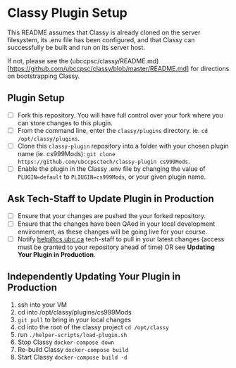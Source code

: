 # Classy Plugin Setup

This README assumes that Classy is already cloned on the server filesystem, its .env file has been configured, and that Classy can successfully be built and run on its server host.

If not, please see the (ubccpsc/classy/README.md)[https://github.com/ubccpsc/classy/blob/master/README.md] for directions on bootstrapping Classy.

## Plugin Setup

 - [ ] Fork this repository. You will have full control over your fork where you can store changes to this plugin.
 - [ ] From the command line, enter the `classy/plugins` directory. ie. `cd /opt/classy/plugins`.
 - [ ] Clone this `classy-plugin` repository into a folder with your chosen plugin name (ie. cs999Mods): `git clone https://github.com/ubccpsctech/classy-plugin cs999Mods`.
 - [ ] Enable the plugin in the Classy .env file by changing the value of `PLUGIN=default` to `PLIUGIN=cs999Mods`, or your given plugin name.

## Ask Tech-Staff to Update Plugin in Production

 - [ ] Ensure that your changes are pushed the your forked repository.
 - [ ] Ensure that the changes have been QAed in your local development environment, as these changes will be going live for your course.
 - [ ] Notify help@cs.ubc.ca tech-staff to pull in your latest changes (access must be granted to your repository ahead of time)
       OR see **Updating Your Plugin in Production**.

## Independently Updating Your Plugin in Production

1. ssh into your VM
2. cd into /opt/classy/plugins/cs999Mods
3. `git pull` to bring in your local changes
4. cd into the root of the classy project `cd /opt/classy`
5. run `./helper-scripts/load-plugin.sh`
6. Stop Classy `docker-compose down`
7. Re-build Classy `docker-compose build`
8. Start Classy `docker-compose build -d`

